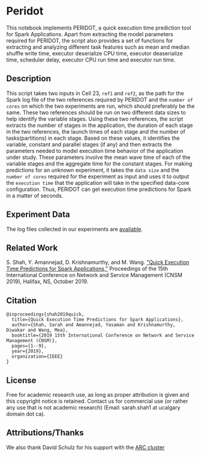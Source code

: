 # Peridot

This notebook implements PERIDOT, a quick execution time prediction tool for Spark Applications. Apart from extracting the model parameters required for PERIDOT, the script also provides a set of functions for extracting and analyzing different task features such as mean and median shuffle write time, executor deserialize CPU time, executor deaserialize time, scheduler delay, executor CPU run time and executor run time.

## Description
This script takes two inputs in Cell 23, `ref1` and `ref2`, as the path for the Spark log file of the two references required by PERIDOT and the `number of cores` on which the two experiments are run, which should preferably be the same. These two references should be run on two different data sizes to help identify the variable stages. Using these two references, the script extracts the number of stages in the application, the duration of each stage in the two references, the launch times of each stage and the number of tasks(partitions) in each stage. Based on these values, it identifies the variable, constant and parallel stages (if any) and then extracts the parameters needed to model execution time behavior of the application under study. These parameters involve the mean wave time of each of the variable stages and the aggregate time for the constant stages. For making predictions for an unknown experiment, it takes the `data size` and the `number of cores` required for the experiment as input and uses it to output the `execution time` that the application will take in the specified data-core configuration. Thus, PERIDOT can get execution time predictions for Spark in a matter of seconds.

## Experiment Data
The log files collected in our experiments are [available](https://drive.google.com/drive/folders/11q84KEDc_ozurvZgXhqOi5AuyK6G9gRk).

## Related Work
S. Shah, Y. Amannejad, D. Krishnamurthy, and M. Wang. ["Quick Execution Time Predictions for Spark Applications,"](https://pdfs.semanticscholar.org/e174/b68290e9ca9b81bf6ab8eb470c1955aa5d15.pdf) Proceedings of the 15th International Conference on Network and Service Management (CNSM 2019), Halifax, NS, October 2019. 

## Citation
```
@inproceedings{shah2019quick,
  title={Quick Execution Time Predictions for Spark Applications},
  author={Shah, Sarah and Amannejad, Yasaman and Krishnamurthy, Diwakar and Wang, Mea},
  booktitle={2019 15th International Conference on Network and Service Management (CNSM)},
  pages={1--9},
  year={2019},
  organization={IEEE}
}
  ```

 ## License
Free for academic research use, as long as proper attribution is given and this copyright notice is retained. Contact us for commercial use (or rather any use that is not academic research) (Email: sarah.shah1 at ucalgary domain dot ca).
  
 ## Attributions/Thanks
We also thank David Schulz for his support with the [ARC cluster](https://hpc.ucalgary.ca/quickstart/arc)
